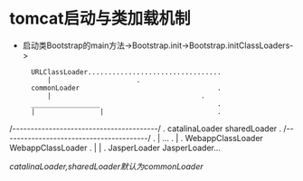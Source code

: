 # tomcat启动与类加载机制
- 启动类Bootstrap的main方法->Bootstrap.init->Bootstrap.initClassLoaders->    
	
		URLClassLoader.................................
			|				      .  
		commonLoader                                  .
			|                                     .
		_________________                             .
		|                |                            .
/----------------------------------------/         	      .
	catalinaLoader		sharedLoader                  .
/----------------------------------------/                    .
				|     ...                     .
				|                             .
		WebappClassLoader	WebappClassLoader     .
			|                       |	      .
			JasperLoader            JasperLoader...   
	
				
*catalinaLoader,sharedLoader默认为commonLoader*
				
